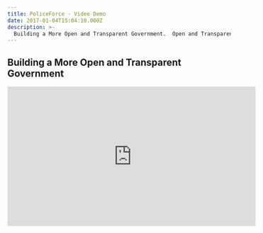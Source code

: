 ```yaml
---
title: PoliceForce - Video Demo
date: 2017-01-04T15:04:10.000Z
description: >-
  Building a More Open and Transparent Government.  Open and Transparent Policing is a the process of providing Police Departments with the infrastructure to be Open and Transparent. 
---
```

## Building a More Open and Transparent Government
<iframe width="560" height="315" src="https://www.youtube.com/embed/Ey_e-9ajyeU" frameborder="0" allow="autoplay; encrypted-media" allowfullscreen></iframe>
